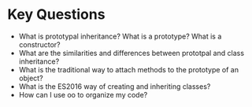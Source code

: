 # Key Questions
- What is prototypal inheritance? What is a prototype? What is a constructor?
- What are the similarities and differences between prototpal and class inheritance?
- What is the traditional way to attach methods to the prototype of an object?
- What is the ES2016 way of creating and inheriting classes?
- How can I use oo to organize my code?

